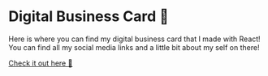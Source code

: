 # Digital Business Card :card_index:

Here is where you can find my digital business card that I made with React! <br>
You can find all my social media links and a little bit about my self on there!

[Check it out here :card_index:](https://venerable-pastelito-e9ab03.netlify.app/])
